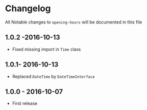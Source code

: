# Changelog

All Notable changes to `opening-hours` will be documented in this file

## 1.0.2 -2016-10-13

- Fixed missing import in `Time` class

## 1.0.1- 2016-10-13

- Replaced `DateTime` by `DateTimeInterface`

## 1.0.0 - 2016-10-07

- First release

